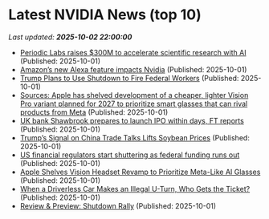 # Latest NVIDIA News (top 10)
_Last updated: **2025-10-02 22:00:00**_

- [Periodic Labs raises $300M to accelerate scientific research with AI](https://siliconangle.com/2025/10/01/periodic-labs-raises-300m-accelerate-scientific-research-ai/) (Published: 2025-10-01)
- [Amazon’s new Alexa feature impacts Nvidia](https://biztoc.com/x/9f7f13bc68fd34f4) (Published: 2025-10-01)
- [Trump Plans to Use Shutdown to Fire Federal Workers](https://biztoc.com/x/76b37aa571f1db82) (Published: 2025-10-01)
- [Sources: Apple has shelved development of a cheaper, lighter Vision Pro variant planned for 2027 to prioritize smart glasses that can rival products from Meta](https://biztoc.com/x/5b319fb34fecb9b1) (Published: 2025-10-01)
- [UK bank Shawbrook prepares to launch IPO within days, FT reports](https://biztoc.com/x/de394e862cc18b10) (Published: 2025-10-01)
- [Trump’s Signal on China Trade Talks Lifts Soybean Prices](https://biztoc.com/x/4cc6510dae4f24e0) (Published: 2025-10-01)
- [US financial regulators start shuttering as federal funding runs out](https://biztoc.com/x/94333372fa706564) (Published: 2025-10-01)
- [Apple Shelves Vision Headset Revamp to Prioritize Meta-Like AI Glasses](https://biztoc.com/x/63da37611e6386ec) (Published: 2025-10-01)
- [When a Driverless Car Makes an Illegal U-Turn, Who Gets the Ticket?](https://biztoc.com/x/2bdf420222842d48) (Published: 2025-10-01)
- [Review & Preview: Shutdown Rally](https://biztoc.com/x/0435ab8c7a09a7b4) (Published: 2025-10-01)
